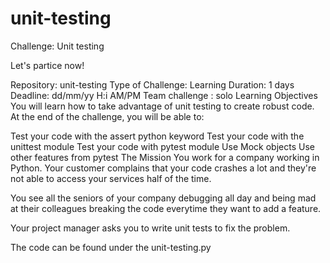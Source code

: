 # unit-testing
Challenge: Unit testing

Let's partice now!

Repository: unit-testing
Type of Challenge: Learning
Duration: 1 days
Deadline: dd/mm/yy H:i AM/PM
Team challenge : solo
Learning Objectives
You will learn how to take advantage of unit testing to create robust code. At the end of the challenge, you will be able to:

Test your code with the assert python keyword
Test your code with the unittest module
Test your code with pytest module
Use Mock objects
Use other features from pytest
The Mission
You work for a company working in Python. Your customer complains that your code crashes a lot and they're not able to access your services half of the time.

You see all the seniors of your company debugging all day and being mad at their colleagues breaking the code everytime they want to add a feature.

Your project manager asks you to write unit tests to fix the problem.

The code can be found under the unit-testing.py
